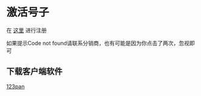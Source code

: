 # 激活号子

在 [这里](https://vape.lunarclient.top/redeem) 进行注册

如果提示Code not found请联系分销商，也有可能是因为你点击了两次，忽视即可

## 下载客户端软件

[123pan](https://dl.getvape.today)
